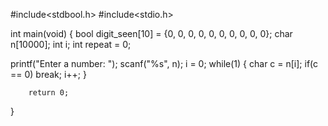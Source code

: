 
#include<stdbool.h>
#include<stdio.h>

int main(void)
{
  bool digit_seen[10] = {0, 0, 0, 0, 0, 0, 0, 0, 0, 0};
  char n[10000];
  int i; 
  int repeat = 0;

  printf("Enter a number: ");
  scanf("%s", n);
  i = 0; 
  while(1) {
                  char c = n[i];
                  if(c == 0)
                        break;
                  i++;
        }
  
        return 0;
}
